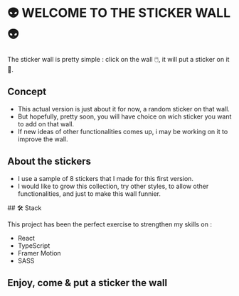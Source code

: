 # 👽 WELCOME TO THE STICKER WALL 👽 

The sticker wall is pretty simple : click on the wall 🖱️, it will put a sticker on it 👾.

## Concept

- This actual version is just about it for now, a random sticker on that wall. 
- But hopefully, pretty soon, you will have choice on wich sticker you want to add on that wall.
- If new ideas of other functionalities comes up, i may be working on it to improve the wall.

## About the stickers

- I use a sample of 8 stickers that I made for this first version.
- I would like to grow this collection, try other styles, to allow other functionalities, and just to make this wall funnier.

## 🛠 Stack

This project has been the perfect exercise to strengthen my skills on :

- React
- TypeScript
- Framer Motion
- SASS

## Enjoy, come & put a sticker the wall